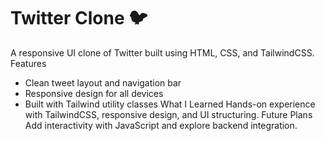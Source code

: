 # Twitter Clone 🐦
A responsive UI clone of Twitter built using HTML, CSS, and TailwindCSS.
Features
- Clean tweet layout and navigation bar
- Responsive design for all devices
- Built with Tailwind utility classes
What I Learned
Hands-on experience with TailwindCSS, responsive design, and UI structuring.
Future Plans
Add interactivity with JavaScript and explore backend integration.
